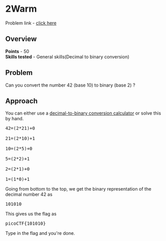 <h1>2Warm</h1>
Problem link - <a href="https://play.picoctf.org/practice/challenge/86">click here</a>
<h2>Overview</h2>
<b>Points</b> - 50<br>
<b>Skills tested</b> - General skills(Decimal to binary conversion)
<h2>Problem</h2>
Can you convert the number 42 (base 10) to binary (base 2) ?
<h2>Approach</h2>
You can either use a <a href="https://www.rapidtables.com/convert/number/decimal-to-binary.html">decimal-to-binary conversion calculator</a> or solve this by hand.<br>
<pre>42=(2*21)+0<br>
21=(2*10)+1<br>
10=(2*5)+0<br>
5=(2*2)+1<br>
2=(2*1)+0<br>
1=(1*0)+1
</pre>
Going from bottom to the top, we get the binary representation of the decimal number 42 as
<pre>101010</pre>
This gives us the flag as
<pre>picoCTF{101010}</pre>
Type in the flag and you're done.
